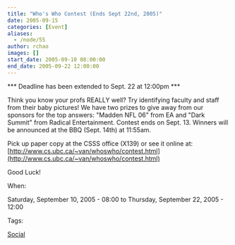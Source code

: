 ```yaml
---
title: "Who's Who Contest (Ends Sept 22nd, 2005)"
date: 2005-09-15
categories: [Event]
aliases:
  - /node/55
author: rchao
images: []
start_date: 2005-09-10 08:00:00
end_date: 2005-09-22 12:00:00
---
```


\*\*\* Deadline has been extended to Sept. 22 at 12:00pm \*\*\*

Think you know your profs REALLY well? Try identifying faculty and staff from their baby pictures! We have two prizes to give away from our sponsors for the top answers: "Madden NFL 06" from EA and "Dark Summit" from Radical Entertainment. Contest ends on Sept. 13. Winners will be announced at the BBQ (Sept. 14th) at 11:55am.

Pick up paper copy at the CSSS office (X139) or see it online at:
[http://www.cs.ubc.ca/~van/whoswho/contest.html](http://www.cs.ubc.ca/~van/whoswho/contest.html)

Good Luck!

When:

Saturday, September 10, 2005 - 08:00 to Thursday, September 22, 2005 - 12:00

Tags:

[Social](/social)
